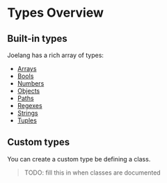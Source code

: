 # Types Overview

## Built-in types

Joelang has a rich array of types:

- [Arrays](array.md)
- [Bools](bool.md)
- [Numbers](number.md)
- [Objects](object.md)
- [Paths](path.md)
- [Regexes](regex.md)
- [Strings](string.md)
- [Tuples](tuple.md)

## Custom types

You can create a custom type be defining a class.

> TODO: fill this in when classes are documented
